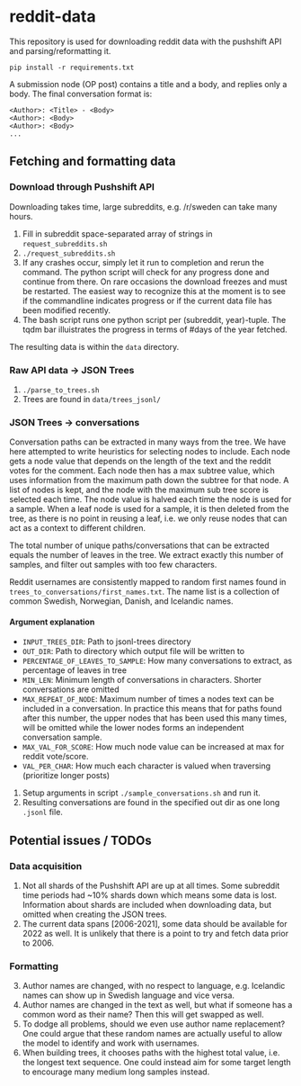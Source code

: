 # reddit-data
This repository is used for downloading reddit data with the pushshift API and parsing/reformatting it.

`pip install -r requirements.txt`

A submission node (OP post) contains a title and a body, and replies only a body. The final conversation format is:
```
<Author>: <Title> - <Body>
<Author>: <Body>
<Author>: <Body>
...
```

## Fetching and formatting data

### Download through Pushshift API

Downloading takes time, large subreddits, e.g. /r/sweden can take many hours. 

1. Fill in subreddit space-separated array of strings in `request_subreddits.sh` 
2. `./request_subreddits.sh`
3. If any crashes occur, simply let it run to completion and rerun the command. The python script will check for any progress done and continue from there. On rare occasions the download freezes and must be restarted. The easiest way to recognize this at the moment is to see if the commandline indicates progress or if the current data file has been modified recently.
4. The bash script runs one python script per (subreddit, year)-tuple. The tqdm bar illuistrates the progress in terms of #days of the year fetched.

The resulting data is within the `data` directory.

### Raw API data -> JSON Trees
1. `./parse_to_trees.sh`
2. Trees are found in `data/trees_jsonl/`

### JSON Trees -> conversations

Conversation paths can be extracted in many ways from the tree. We have here attempted to write heuristics for selecting nodes to include. Each node gets a node value that depends on the length of the text and the reddit votes for the comment. Each node then has a max subtree value, which uses information from the maximum path down the subtree for that node. A list of nodes is kept, and the node with the maximum sub tree score is selected each time. The node value is halved each time the node is used for a sample. When a leaf node is used for a sample, it is then deleted from the tree, as there is no point in reusing a leaf, i.e. we only reuse nodes that can act as a context to different children. 

The total number of unique paths/conversations that can be extracted equals the number of leaves in the tree. We extract exactly this number of samples, and filter out samples with too few characters. 

Reddit usernames are consistently mapped to random first names found in `trees_to_conversations/first_names.txt`. The name list is a collection of common Swedish, Norwegian, Danish, and Icelandic names.

#### Argument explanation
* `INPUT_TREES_DIR`: Path to jsonl-trees directory
* `OUT_DIR`: Path to directory which output file will be written to
* `PERCENTAGE_OF_LEAVES_TO_SAMPLE`: How many conversations to extract, as percentage of leaves in tree
* `MIN_LEN`: Minimum length of conversations in characters. Shorter conversations are omitted
* `MAX_REPEAT_OF_NODE`: Maximum number of times a nodes text can be included in a conversation. In practice this means that for paths found after this number, the upper nodes that has been used this many times, will be omitted while the lower nodes forms an independent conversation sample.
* `MAX_VAL_FOR_SCORE`: How much node value can be increased at max for reddit vote/score.
* `VAL_PER_CHAR`: How much each character is valued when traversing (prioritize longer posts)

1. Setup arguments in script `./sample_conversations.sh` and run it.
2. Resulting conversations are found in the specified out dir as one long `.jsonl` file.


## Potential issues / TODOs

### Data acquisition
1. Not all shards of the Pushshift API are up at all times. Some subreddit time periods had ~10% shards down which means some data is lost. Information about shards are included when downloading data, but omitted when creating the JSON trees.
2. The current data spans [2006-2021], some data should be available for 2022 as well. It is unlikely that there is a point to try and fetch data prior to 2006.

### Formatting
3. Author names are changed, with no respect to language, e.g. Icelandic names can show up in Swedish language and vice versa.
5. Author names are changed in the text as well, but what if someone has a common word as their name? Then this will get swapped as well. 
6. To dodge all problems, should we even use author name replacement? One could argue that these random names are actually useful to allow the model to identify and work with usernames.
7. When building trees, it chooses paths with the highest total value, i.e. the longest text sequence. One could instead aim for some target length to encourage many medium long samples instead.
